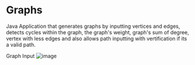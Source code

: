 # Graphs
Java Application that generates graphs by inputting vertices and edges, detects cycles within the graph, the graph's weight, graph's sum of degree, vertex with less edges and
also allows path inputting with vertification if its a valid path.

Graph Input
![image](https://user-images.githubusercontent.com/47042092/137041729-d140e7df-951f-4058-95db-89510a404056.png)



